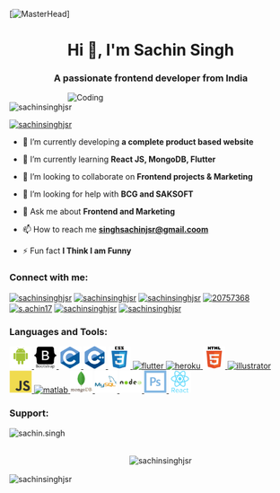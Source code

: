 [![MasterHead](http://www.lovelocaldesign.com/wp-content/uploads/2016/09/process-dev-banner2.gif)]

<h1 align="center">Hi 👋, I'm Sachin Singh</h1>
<h3 align="center">A passionate frontend developer from India</h3>
<img align="right" alt="Coding" width="400" src="https://www.shootdartsolutions.com/img/service/web-design.gif">

<p align="left"> <img src="https://komarev.com/ghpvc/?username=sachinsinghjsr&label=Profile%20views&color=0e75b6&style=flat" alt="sachinsinghjsr" /> </p>

<p align="left"> <a href="https://twitter.com/sachinsinghjsr" target="blank"><img src="https://img.shields.io/twitter/follow/sachinsinghjsr?logo=twitter&style=for-the-badge" alt="sachinsinghjsr" /></a> </p>

- 🔭 I’m currently developing **a complete product based website**

- 🌱 I’m currently learning **React JS, MongoDB, Flutter**

- 👯 I’m looking to collaborate on **Frontend projects & Marketing**

- 🤝 I’m looking for help with **BCG and SAKSOFT**

- 💬 Ask me about **Frontend and Marketing**

- 📫 How to reach me **singhsachinjsr@gmail.coom**

- ⚡ Fun fact **I Think I am Funny**

<h3 align="left">Connect with me:</h3>
<p align="left">
<a href="https://dev.to/sachinsinghjsr" target="blank"><img align="center" src="https://raw.githubusercontent.com/rahuldkjain/github-profile-readme-generator/master/src/images/icons/Social/devto.svg" alt="sachinsinghjsr" height="30" width="40" /></a>
<a href="https://twitter.com/sachinsinghjsr" target="blank"><img align="center" src="https://raw.githubusercontent.com/rahuldkjain/github-profile-readme-generator/master/src/images/icons/Social/twitter.svg" alt="sachinsinghjsr" height="30" width="40" /></a>
<a href="https://linkedin.com/in/sachinsingh17" target="blank"><img align="center" src="https://raw.githubusercontent.com/rahuldkjain/github-profile-readme-generator/master/src/images/icons/Social/linked-in-alt.svg" alt="sachinsinghjsr" height="30" width="40" /></a>
<a href="https://stackoverflow.com/users/20757368" target="blank"><img align="center" src="https://raw.githubusercontent.com/rahuldkjain/github-profile-readme-generator/master/src/images/icons/Social/stack-overflow.svg" alt="20757368" height="30" width="40" /></a>
<a href="https://instagram.com/s.achin17" target="blank"><img align="center" src="https://raw.githubusercontent.com/rahuldkjain/github-profile-readme-generator/master/src/images/icons/Social/instagram.svg" alt="s.achin17" height="30" width="40" /></a>
<a href="https://www.codechef.com/users/sachinsinghjsr" target="blank"><img align="center" src="https://cdn.jsdelivr.net/npm/simple-icons@3.1.0/icons/codechef.svg" alt="sachinsinghjsr" height="30" width="40" /></a>
<a href="https://www.leetcode.com/sachinsinghjsr" target="blank"><img align="center" src="https://raw.githubusercontent.com/rahuldkjain/github-profile-readme-generator/master/src/images/icons/Social/leet-code.svg" alt="sachinsinghjsr" height="30" width="40" /></a>
</p>

<h3 align="left">Languages and Tools:</h3>
<p align="left"> <a href="https://developer.android.com" target="_blank" rel="noreferrer"> <img src="https://raw.githubusercontent.com/devicons/devicon/master/icons/android/android-original-wordmark.svg" alt="android" width="40" height="40"/> </a> <a href="https://getbootstrap.com" target="_blank" rel="noreferrer"> <img src="https://raw.githubusercontent.com/devicons/devicon/master/icons/bootstrap/bootstrap-plain-wordmark.svg" alt="bootstrap" width="40" height="40"/> </a> <a href="https://www.cprogramming.com/" target="_blank" rel="noreferrer"> <img src="https://raw.githubusercontent.com/devicons/devicon/master/icons/c/c-original.svg" alt="c" width="40" height="40"/> </a> <a href="https://www.w3schools.com/cpp/" target="_blank" rel="noreferrer"> <img src="https://raw.githubusercontent.com/devicons/devicon/master/icons/cplusplus/cplusplus-original.svg" alt="cplusplus" width="40" height="40"/> </a> <a href="https://www.w3schools.com/css/" target="_blank" rel="noreferrer"> <img src="https://raw.githubusercontent.com/devicons/devicon/master/icons/css3/css3-original-wordmark.svg" alt="css3" width="40" height="40"/> </a> <a href="https://flutter.dev" target="_blank" rel="noreferrer"> <img src="https://www.vectorlogo.zone/logos/flutterio/flutterio-icon.svg" alt="flutter" width="40" height="40"/> </a> <a href="https://heroku.com" target="_blank" rel="noreferrer"> <img src="https://www.vectorlogo.zone/logos/heroku/heroku-icon.svg" alt="heroku" width="40" height="40"/> </a> <a href="https://www.w3.org/html/" target="_blank" rel="noreferrer"> <img src="https://raw.githubusercontent.com/devicons/devicon/master/icons/html5/html5-original-wordmark.svg" alt="html5" width="40" height="40"/> </a> <a href="https://www.adobe.com/in/products/illustrator.html" target="_blank" rel="noreferrer"> <img src="https://www.vectorlogo.zone/logos/adobe_illustrator/adobe_illustrator-icon.svg" alt="illustrator" width="40" height="40"/> </a> <a href="https://developer.mozilla.org/en-US/docs/Web/JavaScript" target="_blank" rel="noreferrer"> <img src="https://raw.githubusercontent.com/devicons/devicon/master/icons/javascript/javascript-original.svg" alt="javascript" width="40" height="40"/> </a> <a href="https://www.mathworks.com/" target="_blank" rel="noreferrer"> <img src="https://upload.wikimedia.org/wikipedia/commons/2/21/Matlab_Logo.png" alt="matlab" width="40" height="40"/> </a> <a href="https://www.mongodb.com/" target="_blank" rel="noreferrer"> <img src="https://raw.githubusercontent.com/devicons/devicon/master/icons/mongodb/mongodb-original-wordmark.svg" alt="mongodb" width="40" height="40"/> </a> <a href="https://www.mysql.com/" target="_blank" rel="noreferrer"> <img src="https://raw.githubusercontent.com/devicons/devicon/master/icons/mysql/mysql-original-wordmark.svg" alt="mysql" width="40" height="40"/> </a> <a href="https://nodejs.org" target="_blank" rel="noreferrer"> <img src="https://raw.githubusercontent.com/devicons/devicon/master/icons/nodejs/nodejs-original-wordmark.svg" alt="nodejs" width="40" height="40"/> </a> <a href="https://www.photoshop.com/en" target="_blank" rel="noreferrer"> <img src="https://raw.githubusercontent.com/devicons/devicon/master/icons/photoshop/photoshop-line.svg" alt="photoshop" width="40" height="40"/> </a> <a href="https://reactjs.org/" target="_blank" rel="noreferrer"> <img src="https://raw.githubusercontent.com/devicons/devicon/master/icons/react/react-original-wordmark.svg" alt="react" width="40" height="40"/> </a> </p>

<h3 align="left">Support:</h3>
<p><a href="https://www.buymeacoffee.com/sachin.singh"> <img align="left" src="https://cdn.buymeacoffee.com/buttons/v2/default-yellow.png" height="50" width="210" alt="sachin.singh" /></a></p><br><br>

<p>&nbsp;<img align="center" src="https://github-readme-stats.vercel.app/api?username=sachinsinghjsr&show_icons=true&locale=en" alt="sachinsinghjsr" /></p>

<p><img align="center" src="https://github-readme-streak-stats.herokuapp.com/?user=sachinsinghjsr&" alt="sachinsinghjsr" /></p>
